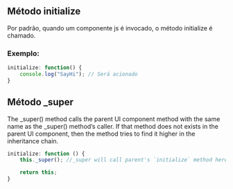 ## Método initialize
Por padrão, quando um componente js é invocado, o método initialize é chamado.

### Exemplo:
```javascript
initialize: function() {
    console.log("SayHi"); // Será acionado
}
```

## Método _super
The _super() method calls the parent UI component method with the same name as the _super() method’s caller. If that method does not exists in the parent UI component, then the method tries to find it higher in the inheritance chain.

```javascript
initialize: function () {
    this._super(); //_super will call parent's `initialize` method here

    return this;
}
```